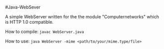 #Java-WebSever

A simple WebServer written for the the module "Computernetworks" which is HTTP 1.0 compatible.

How to compile:
`
javac WebServer.java
`

How to use:
`
java WebServer -mime <path/to/your/mime.type/file>
`

